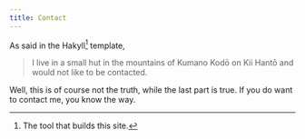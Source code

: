 ```yaml
---
title: Contact
---
```



As said in the Hakyll[^1] template,



> I live in a small hut in the mountains of Kumano Kodō on Kii Hantō
> and would not like to be contacted.



Well, this is of course not the truth, while the last part is true.
If you do want to contact me, you know the way. 

[^1]: The tool that builds this site.